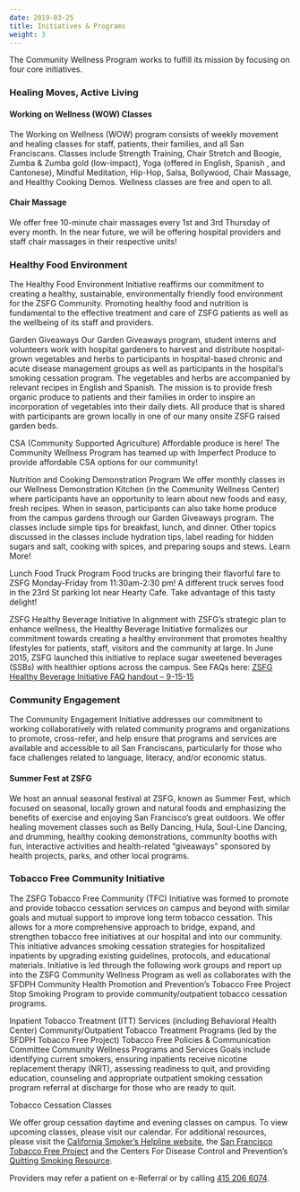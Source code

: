 ```yaml
---
date: 2019-03-25
title: Initiatives & Programs
weight: 3
---
```


The Community Wellness Program works to fulfill its mission by focusing on four core initiatives.

### Healing Moves, Active Living

#### Working on Wellness (WOW) Classes

The Working on Wellness (WOW) program consists of weekly movement and healing classes for staff, patients, their families, and all San Franciscans. Classes include Strength Training, Chair Stretch and Boogie, Zumba & Zumba gold (low-impact), Yoga (offered in English, Spanish , and Cantonese), Mindful Meditation, Hip-Hop, Salsa, Bollywood, Chair Massage, and Healthy Cooking Demos. Wellness classes are free and open to all.

#### Chair Massage

We offer free 10-minute chair massages every 1st and 3rd Thursday of every month. In the near future, we will be offering hospital providers and staff chair massages in their respective units!

### Healthy Food Environment

The Healthy Food Environment Initiative reaffirms our commitment to creating a healthy, sustainable, environmentally friendly food environment for the ZSFG Community.  Promoting healthy food and nutrition is fundamental to the effective treatment and care of ZSFG patients as well as the wellbeing of its staff and providers.

Garden Giveaways
Our Garden Giveaways program, student interns and volunteers work with hospital gardeners to harvest and distribute hospital-grown vegetables and herbs to participants in hospital-based chronic and acute disease management groups as well as participants in the hospital’s smoking cessation program. The vegetables and herbs are accompanied by relevant recipes in English and Spanish. The mission is to provide fresh organic produce to patients and their families in order to inspire an incorporation of vegetables into their daily diets. All produce that is shared with participants are grown locally in one of our many onsite ZSFG raised garden beds.

CSA (Community Supported Agriculture)
Affordable produce is here! The Community Wellness Program has teamed up with Imperfect Produce to provide affordable CSA options for our community!

Nutrition and Cooking Demonstration Program
We offer monthly classes in our Wellness Demonstration Kitchen (in the Community Wellness Center) where participants have an opportunity to learn about new foods and easy, fresh recipes. When in season, participants can also take home produce from the campus gardens through our Garden Giveaways program. The classes include simple tips for breakfast, lunch, and dinner. Other topics discussed in the classes include hydration tips, label reading for hidden sugars and salt, cooking with spices, and preparing soups and stews. Learn More!

Lunch Food Truck Program
Food trucks are bringing their flavorful fare to ZSFG  Monday-Friday from 11:30am-2:30 pm! A different truck serves food in the 23rd St parking lot near Hearty Cafe. Take advantage of this tasty delight!

ZSFG Healthy Beverage Initiative
In alignment with ZSFG’s strategic plan to enhance wellness, the Healthy Beverage Initiative formalizes our commitment towards creating a healthy environment that promotes healthy lifestyles for patients, staff, visitors and the community at large. In June 2015, ZSFG launched this initiative to replace sugar sweetened beverages (SSBs) with healthier options across the campus.  See FAQs here: [ZSFG Healthy Beverage Initiative FAQ handout – 9-15-15](/uploads/SFGH-Healthy-Beverage-Initiative-FAQ-handout-9-15-15.pdf "ZSFG Healthy Beverage Initiative FAQ handout – 9-15-15")

### Community Engagement
The Community Engagement Initiative addresses our commitment to working collaboratively with related community programs and organizations to promote, cross-refer, and help ensure that programs and services are available and accessible to all San Franciscans, particularly for those who face challenges related to language, literacy, and/or economic status.

#### Summer Fest at ZSFG

We host an annual seasonal festival at ZSFG, known as Summer Fest, which focused on seasonal, locally grown and natural foods and emphasizing the benefits of exercise and enjoying San Francisco’s great outdoors. We offer healing movement classes such as Belly Dancing, Hula, Soul-Line Dancing, and drumming, healthy cooking demonstrations, community booths with fun, interactive activities and health-related “giveaways” sponsored by health projects, parks, and other local programs. 

### Tobacco Free Community Initiative
The ZSFG Tobacco Free Community (TFC) Initiative was formed to promote and provide tobacco cessation services on campus and beyond with similar goals and mutual support to improve long term tobacco cessation. This allows for a more comprehensive approach to bridge, expand, and strengthen tobacco free initiatives at our hospital and into our community.  This initiative advances smoking cessation strategies for hospitalized inpatients by upgrading existing guidelines, protocols, and educational materials. Initiative is led through the following work groups and report up into the ZSFG Community Wellness Program as well as collaborates with the SFDPH Community Health Promotion and Prevention’s Tobacco Free Project Stop Smoking Program to provide community/outpatient tobacco cessation programs.

Inpatient Tobacco Treatment (ITT) Services (including Behavioral Health Center)
Community/Outpatient Tobacco Treatment Programs (led by the SFDPH Tobacco Free Project)
Tobacco Free Policies & Communication Committee
Community Wellness Programs and Services
Goals include identifying current smokers, ensuring inpatients receive nicotine replacement therapy (NRT), assessing readiness to quit, and providing education, counseling and appropriate outpatient smoking cessation program referral at discharge for those who are ready to quit.

Tobacco Cessation Classes

We offer group cessation daytime and evening classes on campus. To view upcoming classes, please visit our calendar. For additional resources, please visit the [California Smoker’s Helpline website](http://www.nobutts.org/ "California Smoker’s Helpline website"), the [San Francisco Tobacco Free Project](http://sanfranciscotobaccofreeproject.org/ "San Francisco Tobacco Free Project") and the Centers For Disease Control and Prevention’s [Quitting Smoking Resource](http://www.cdc.gov/tobacco/data_statistics/fact_sheets/cessation/quitting/index.htm "Quitting Smoking Resource").

Providers may refer a patient on e-Referral or by calling [415 206 6074](tel:+14152066074 "415 206 6074").
